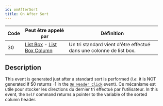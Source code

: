 ```yaml
---
id: onAfterSort
title: On After Sort
---
```


| Code | Peut être appelé par                                                                                              | Définition                                                                          |
| ---- | ----------------------------------------------------------------------------------------------------------------- | ----------------------------------------------------------------------------------- |
| 30   | [List Box](FormObjects/listbox_overview.md) - [List Box Column](FormObjects/listbox_overview.md#list-box-columns) | Un tri standard vient d'être effectué dans une colonne de list box. |

## Description

This event is generated just after a standard sort is performed (_i.e._ it is NOT generated if $0 returns -1 in the [`On Header Click`](onHeaderClick.md) event). Ce mécanisme est utile pour stocker les directions du dernier tri effectué par l'utilisateur. In this event, the `Self` command returns a pointer to the variable of the sorted column header.
